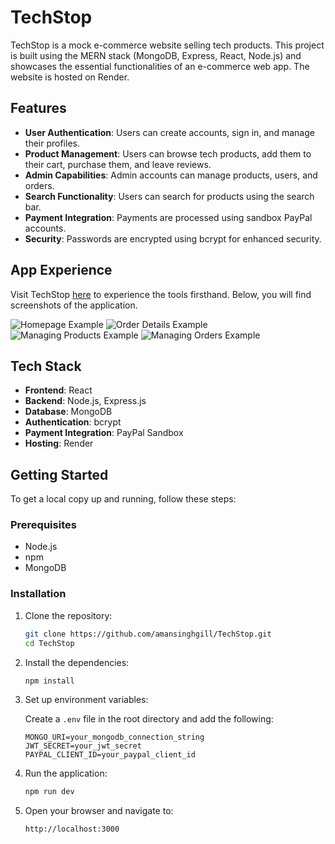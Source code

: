 # TechStop

TechStop is a mock e-commerce website selling tech products. This project is built using the MERN stack (MongoDB, Express, React, Node.js) and showcases the essential functionalities of an e-commerce web app. The website is hosted on Render.

## Features

- **User Authentication**: Users can create accounts, sign in, and manage their profiles.
- **Product Management**: Users can browse tech products, add them to their cart, purchase them, and leave reviews.
- **Admin Capabilities**: Admin accounts can manage products, users, and orders.
- **Search Functionality**: Users can search for products using the search bar.
- **Payment Integration**: Payments are processed using sandbox PayPal accounts.
- **Security**: Passwords are encrypted using bcrypt for enhanced security.

## App Experience

Visit TechStop [here](https://techstop-sfgo.onrender.com/) to experience the tools firsthand. Below, you will find screenshots of the application.

![Homepage Example](https://github.com/amansinghgill/TechStop/assets/90486946/997018a8-a0b2-4742-aa7e-4369525cdc24)
![Order Details Example](https://github.com/amansinghgill/TechStop/assets/90486946/a26cf452-3772-41e0-b459-62e69f3a54fb)
![Managing Products Example](https://github.com/amansinghgill/TechStop/assets/90486946/b54fd764-0b44-4614-b3a2-566208ff6ff8)
![Managing Orders Example](https://github.com/amansinghgill/TechStop/assets/90486946/d38fbbb8-c7f9-4218-8b23-76039189db82)

## Tech Stack

- **Frontend**: React
- **Backend**: Node.js, Express.js
- **Database**: MongoDB
- **Authentication**: bcrypt
- **Payment Integration**: PayPal Sandbox
- **Hosting**: Render

## Getting Started

To get a local copy up and running, follow these steps:

### Prerequisites

- Node.js
- npm
- MongoDB

### Installation

1. Clone the repository:

   ```bash
   git clone https://github.com/amansinghgill/TechStop.git
   cd TechStop
   ```

2. Install the dependencies:

   ```bash
   npm install
   ```

3. Set up environment variables:

   Create a `.env` file in the root directory and add the following:

   ```env
   MONGO_URI=your_mongodb_connection_string
   JWT_SECRET=your_jwt_secret
   PAYPAL_CLIENT_ID=your_paypal_client_id
   ```

4. Run the application:

   ```bash
   npm run dev
   ```

5. Open your browser and navigate to:
   ```
   http://localhost:3000
   ```
